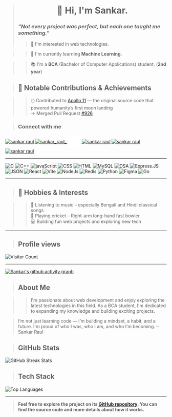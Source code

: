 > **<h1 align="center">👋 Hi, I'm Sankar.</h1>**
> ### *"Not every project was perfect, but each one taught me something."*
>> 🌟 I'm interested in web technologies.

>> 🚀 I'm currently learning **Machine Learning**.

>> 📚 I'm a **BCA** (Bachelor of Computer Applications) student. (**2nd year**)

> ## 🚀 Notable Contributions & Achievements
  
  >>🌕 Contributed to [Apollo 11](https://github.com/chrislgarry/Apollo-11) — the original source code that powered humanity’s first moon landing  
  → Merged Pull Request [#926](https://github.com/chrislgarry/Apollo-11/pull/926)

> **<h3 align="left">Connect with me</h3>**
<p align="left">
  <a href="https://www.linkedin.com/in/sankar-raul/">
    <img align="center" src="https://raw.githubusercontent.com/rahuldkjain/github-profile-readme-generator/master/src/images/icons/Social/linked-in-alt.svg" alt="sankar raul" height="30" width="40" />
  </a>
  <a href="https://www.instagram.com/sankar_raul_/">
    <img align="center" src="https://raw.githubusercontent.com/rahuldkjain/github-profile-readme-generator/master/src/images/icons/Social/instagram.svg" alt="sankar_raul_" height="30" width="40" />
  </a>
  <a href="https://x.com/sankar_raul">
    <img align="center" src="/twitter.png" alt="sankar_raul_" width="40" />
  </a>
  <a href="https://leetcode.com/u/sankar-raul/">
    <img align="center" src="https://raw.githubusercontent.com/rahuldkjain/github-profile-readme-generator/master/src/images/icons/Social/leet-code.svg" alt="sankar raul" height="30" width="40" />
  </a>
  <a href="https://www.geeksforgeeks.org/user/sankar_raul/">
    <img align="center" src="https://upload.wikimedia.org/wikipedia/commons/4/43/GeeksforGeeks.svg" alt="sankar raul" height="30" width="40" />
  </a>
  <a href="https://www.facebook.com/sankarraul.me">
    <img align="center" src="https://raw.githubusercontent.com/rahuldkjain/github-profile-readme-generator/master/src/images/icons/Social/facebook.svg" alt="sankar raul" height="30" width="40" />
  </a>
</p>

---
 <p align="left">
  <img src="https://img.icons8.com/?size=256&id=40670&format=png" heigth="40" width="40" alt="C" title='C'>
    <img src="https://cdn.worldvectorlogo.com/logos/c.svg" height="40" width="40" alt="C++" title='C++'>
  <img src="https://img.icons8.com/?size=256&id=PXTY4q2Sq2lG&format=png" heigth="40" width="40" alt="javaScript" title='javascript'>
    <img src="https://img.icons8.com/?size=256&id=7gdY5qNXaKC0&format=png" heigth="40" width="40" alt="CSS" title='CSS'>
  <img src="https://img.icons8.com/?size=256&id=20909&format=png" heigth="40" width="40" alt="HTML" title='HTML'>
  <img src="https://img.icons8.com/?size=256w&id=rgPSE6nAB766&format=png" heigth="40" width="40" alt="MySQL" title='MySQL'>
  <img src="https://img.freepik.com/premium-vector/dsa-letter-logo-design-technology-company-dsa-logo-design-black-white-color-combination-dsa-logo-dsa-vector-dsa-design-dsa-icon-dsa-alphabet-dsa-typography-logo-design_229120-149253.jpg" heigth="40" width="40" alt="DSA" title='DSA'>
  <img src="https://logowik.com/content/uploads/images/express-js2119.logowik.com.webp" heigth="40" width="40" alt="Express.JS" title='Express.JS'>
  <img src="https://img.icons8.com/?size=256w&id=22441&format=png&color=FFFFFF" heigth="40" width="40" alt="JSON" title='JSON'>
<img src="https://img.icons8.com/?size=256&id=123603&format=png" height="40" width="40" alt="React" title='React'>
  <img src="https://img.icons8.com/?size=256&id=dJjTWMogzFzg&format=png" height="40" width="40" alt="Vite" title='Vite'>
    <img src="https://img.icons8.com/?size=256&id=hsPbhkOH4FMe&format=png" height="40" width="40" alt="NodeJs" title='NodeJS'>
       <img src="https://icon.icepanel.io/Technology/svg/Redis.svg" height="40" width="40" alt="Redis" title='Redis'>
    <img src="https://img.icons8.com/?size=256&id=l75OEUJkPAk4&format=png" height="40" width="40" alt="Python" title='Python'>
    <img src="https://img.icons8.com/?size=256&id=W0YEwBDDfTeu&format=png" height="40" width="40" alt="Figma" title='Figma'>
    <img src="https://go.dev/blog/go-brand/Go-Logo/SVG/Go-Logo_Blue.svg" height="40" width="40" alt="Go" title='Go'>
</p>

---

> ## 🎯 Hobbies & Interests

>> 🎵 Listening to music – especially Bengali and Hindi classical songs  
>> 🏏 Playing cricket – Right-arm long-hand fast bowler  
>> 💻 Building fun web projects and exploring new tech
---

> ## Profile views

 ![Visitor Count](https://profile-counter.glitch.me/sankar-raul/count.svg)
 
---

[![Sankar's github activity graph](https://github-readme-activity-graph.vercel.app/graph?username=sankar-raul&theme=github-compact&area_color=0a5b00&area=true)](https://github.com/sankar-raul/github-readme-activity-graph)
> **<h2 align="left">About Me</h2>**
<p align="center">
  
  >> I'm passionate about web development and enjoy exploring the latest technologies in this field. As a BCA student, I'm dedicated to expanding my knowledge and building exciting projects.

> I’m not just learning code — I’m building a mindset, a habit, and a future. I'm proud of who I was, who I am, and who I’m becoming.
– Sankar Raul
</p>

> **<h2 align="left">GitHub Stats</h2>**
<div>
  <img src="https://github-readme-streak-stats.herokuapp.com/?user=sankar-raul&theme=radical&hide_border=true" alt="GitHub Streak Stats">
</div>

> **<h2 align="left">Tech Stack</h2>**

<div align="">
     <img align="center" src="https://github-readme-stats.vercel.app/api/top-langs?username=sankar-raul&hide_border=true&no-bg=true&no-frame=true&layout=compact&theme=radical&langs_count=10" alt="Top Languages"/>
</div>

---
> **Feel free to explore the project on its <a href="https://github.com/sankar-raul?tab=repositories">GitHub repository</a>. You can find the source code and more details about how it works.**
